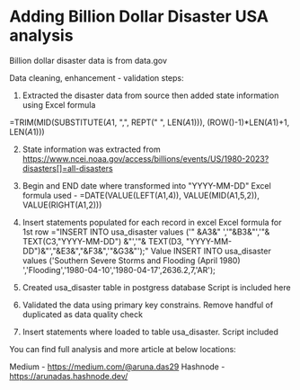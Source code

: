 # Adding Billion Dollar Disaster USA analysis
Billion dollar disaster data is from data.gov

Data cleaning, enhancement - validation steps:

1. Extracted the disaster data from source then added state information using 
Excel formula 

=TRIM(MID(SUBSTITUTE($A$1, ",", REPT(" ", LEN($A$1))), (ROW()-1)*LEN($A$1)+1, LEN($A$1)))

2. State information was extracted from 
https://www.ncei.noaa.gov/access/billions/events/US/1980-2023?disasters[]=all-disasters

3. Begin and END date where transformed into "YYYY-MM-DD"
Excel formula used - =DATE(VALUE(LEFT(A1,4)), VALUE(MID(A1,5,2)), VALUE(RIGHT(A1,2)))

4. Insert statements populated for each record in excel 
Excel formula for 1st row 
="INSERT INTO usa_disaster values ('" &A3&" ','"&B3&"','"& TEXT(C3,"YYYY-MM-DD") &"','"& TEXT(D3, "YYYY-MM-DD")&"',"&E3&","&F3&",'"&G3&"');"
Value
INSERT INTO usa_disaster values ('Southern Severe Storms and Flooding (April 1980) ','Flooding','1980-04-10','1980-04-17',2636.2,7,'AR');

5. Created usa_disaster table in postgress database
Script is included here

6. Validated the data using primary key constrains.
Remove handful of duplicated as data quality check

7. Insert statements where loaded to table usa_disaster.
Script included

You can find full analysis and more article at below locations:

Medium - https://medium.com/@aruna.das29 
Hashnode - https://arunadas.hashnode.dev/ 

